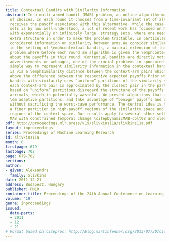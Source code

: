 ```yaml
---
title: Contextual Bandits with Similarity Information
abstract: In a multi-armed bandit (MAB) problem, an online algorithm makes a sequence
  of choices. In each round it chooses from a time-invariant set of alternatives and
  receives the payoff associated with this alternative. While the case of small strategy
  sets is by now well-understood, a lot of recent work has focused on MAB problems
  with exponentially or infinitely large  strategy sets, where one needs to assume
  extra structure in order to make the problem tractable. In particular, recent literature
  considered information on similarity between arms.We consider similarity information
  in the setting of \emphcontextual bandits, a natural extension of the basic MAB
  problem where before each round an algorithm is given the \emphcontext – a hint
  about the payoffs in this round. Contextual bandits are directly motivated by placing
  advertisements on webpages, one of the crucial problems in sponsored search. A particularly
  simple way to represent similarity information in the contextual bandit setting
  is via a \emphsimilarity distance between the context-arm pairs which bounds from
  above the difference between the respective expected payoffs.Prior work on contextual
  bandits with similarity uses “uniform” partitions of the similarity space, so that
  each context-arm pair is approximated by the closest pair in the partition. Algorithms
  based on “uniform” partitions disregard the structure of the payoffs and the context
  arrivals, which is potentially wasteful. We present algorithms that are based on
  \em adaptive partitions, and take advantage of “benign” payoffs and context arrivals
  without sacrificing the worst-case performance. The central idea is to maintain
  a finer partition in high-payoff regions of the similarity space and in popular
  regions of the context space. Our results apply to several other settings, e.g.
  MAB with constrained temporal change \citepDynamicMAB-colt08 and sleeping bandits \citepsleeping-colt08.
pdf: http://proceedings.mlr.press/v19/slivkins11a/slivkins11a.pdf
layout: inproceedings
series: Proceedings of Machine Learning Research
id: slivkins11a
month: 0
firstpage: 679
lastpage: 702
page: 679-702
sections: 
author:
- given: Aleksandrs
  family: Slivkins
date: 2011-12-21
address: Budapest, Hungary
publisher: PMLR
container-title: Proceedings of the 24th Annual Conference on Learning Theory
volume: '19'
genre: inproceedings
issued:
  date-parts:
  - 2011
  - 12
  - 21
# Format based on citeproc: http://blog.martinfenner.org/2013/07/30/citeproc-yaml-for-bibliographies/
---
```


